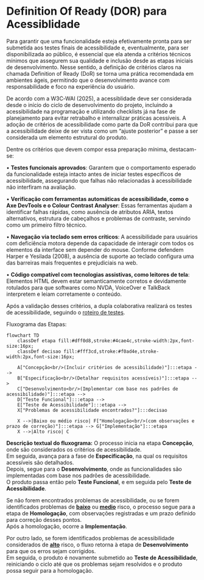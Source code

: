 # Definition Of Ready (DOR) para Acessiblidade

Para garantir que uma funcionalidade esteja efetivamente pronta para ser submetida aos testes finais de acessibilidade e, eventualmente, para ser disponibilizada ao público, é essencial que ela atenda a critérios técnicos mínimos que assegurem sua qualidade e inclusão desde as etapas iniciais de desenvolvimento. Nesse sentido, a definição de critérios claros na chamada Definition of Ready (DoR) se torna uma prática recomendada em ambientes ágeis, permitindo que o desenvolvimento avance com responsabilidade e foco na experiência do usuário.

De acordo com a W3C‑WAI (2025), a acessiblidade deve ser considerada desde o início do ciclo de desenvolvimento do projeto, incluindo a acessibilidade na programação e utilizando checklists já na fase de planejamento para evitar retrabalho e internalizar práticas acessíveis. A adoção de critérios de acessibilidade como parte da DoR contribui para que a acessibilidade deixe de ser vista como um “ajuste posterior” e passe a ser considerada um elemento estrutural do produto.

Dentre os critérios que devem compor essa preparação mínima, destacam-se:

•	**Testes funcionais aprovados**: Garantem que o comportamento esperado da funcionalidade esteja intacto antes de iniciar testes específicos de acessibilidade, assegurando que falhas não relacionadas à acessibilidade não interfiram na avaliação.

•	**Verificação com ferramentas automáticas de acessibilidade, como o Axe DevTools e o Colour Contrast Analyser**: Essas ferramentas ajudam a identificar falhas rápidas, como ausência de atributos ARIA, textos alternativos, estrutura de cabeçalhos e problemas de contraste, servindo como um primeiro filtro técnico.

•	**Navegação via teclado sem erros críticos**: A acessibilidade para usuários com deficiência motora depende da capacidade de interagir com todos os elementos da interface sem depender do mouse. Conforme defendem Harper e Yesilada (2008), a ausência de suporte ao teclado configura uma das barreiras mais frequentes e prejudiciais na web.

•	**Código compatível com tecnologias assistivas, como leitores de tela**: Elementos HTML devem estar semanticamente corretos e devidamente rotulados para que softwares como NVDA, VoiceOver e TalkBack interpretem e leiam corretamente o conteúdo.

Após a validação desses critérios, a dupla colaborativa realizará os testes de acessibilidade, seguindo o [roteiro de testes](roteiros.md#roteiros).

Fluxograma das Etapas:

```mermaid
flowchart TD
    classDef etapa fill:#dff0d8,stroke:#4cae4c,stroke-width:2px,font-size:16px;
    classDef decisao fill:#fff3cd,stroke:#f0ad4e,stroke-width:2px,font-size:16px;

    A["Concepção<br/>(Incluir critérios de acessibilidade)"]:::etapa --> 
    B["Especificação<br/>(Detalhar requisitos acessíveis)"]:::etapa --> 
    C["Desenvolvimento<br/>(Implementar com base nos padrões de acessibilidade)"]:::etapa --> 
    D["Teste Funcional"]:::etapa --> 
    E["Teste de Acessibilidade"]:::etapa --> 
    X["Problemas de acessibilidade encontrados?"]:::decisao

    X -->|Baixo ou médio risco| F["Homologação<br/>(com observações e prazo de correção)"]:::etapa --> G["Implementação"]:::etapa
    X -->|Alto risco| C
```
**Descrição textual do fluxograma:**
O processo inicia na etapa **Concepção**, onde são considerados os critérios de acessibilidade.  
Em seguida, avança para a fase de **Especificação**, na qual os requisitos acessíveis são detalhados.  
Depois, segue para o **Desenvolvimento**, onde as funcionalidades são implementadas com base nos padrões de acessibilidade.  
O produto passa então pelo **Teste Funcional**, e em seguida pelo **Teste de Acessibilidade**.

Se não forem encontrados problemas de acessibilidade, ou se forem identificados problemas de **[baixo](classificacao_defeitos.md#baixo)** ou **[medio](classificacao_defeitos.md#medio)** risco, o processo segue para a etapa de **Homologação**, com observações registradas e um prazo definido para correção desses pontos.  
Após a homologação, ocorre a **Implementação**.

Por outro lado, se forem identificados problemas de acessibilidade considerados de **[alto](classificacao_defeitos.md#alto)** risco, o fluxo retorna à etapa de **Desenvolvimento** para que os erros sejam corrigidos.  
Em seguida, o produto é novamente submetido ao **Teste de Acessibilidade**, reiniciando o ciclo até que os problemas sejam resolvidos e o produto possa seguir para a homologação.
